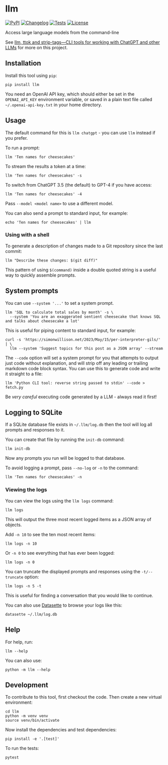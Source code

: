 # llm

[![PyPI](https://img.shields.io/pypi/v/llm.svg)](https://pypi.org/project/llm/)
[![Changelog](https://img.shields.io/github/v/release/simonw/llm?include_prereleases&label=changelog)](https://github.com/simonw/llm/releases)
[![Tests](https://github.com/simonw/llm/workflows/Test/badge.svg)](https://github.com/simonw/llm/actions?query=workflow%3ATest)
[![License](https://img.shields.io/badge/license-Apache%202.0-blue.svg)](https://github.com/simonw/llm/blob/master/LICENSE)

Access large language models from the command-line

See [llm, ttok and strip-tags—CLI tools for working with ChatGPT and other LLMs](https://simonwillison.net/2023/May/18/cli-tools-for-llms/) for more on this project.

## Installation

Install this tool using `pip`:

    pip install llm

You need an OpenAI API key, which should either be set in the `OPENAI_API_KEY` environment variable, or saved in a plain text file called `~/.openai-api-key.txt` in your home directory.

## Usage

The default command for this is `llm chatgpt` - you can use `llm` instead if you prefer.

To run a prompt:

    llm 'Ten names for cheesecakes'

To stream the results a token at a time:

    llm 'Ten names for cheesecakes' -s

To switch from ChatGPT 3.5 (the default) to GPT-4 if you have access:

    llm 'Ten names for cheesecakes' -4

Pass `--model <model name>` to use a different model.

You can also send a prompt to standard input, for example:

    echo 'Ten names for cheesecakes' | llm

### Using with a shell

To generate a description of changes made to a Git repository since the last commit:

    llm "Describe these changes: $(git diff)"

This pattern of using `$(command)` inside a double quoted string is a useful way to quickly assemble prompts.

## System prompts

You can use `--system '...'` to set a system prompt.

    llm 'SQL to calculate total sales by month' -s \
      --system 'You are an exaggerated sentient cheesecake that knows SQL and talks about cheesecake a lot'

This is useful for piping content to standard input, for example:

    curl -s 'https://simonwillison.net/2023/May/15/per-interpreter-gils/' | \
      llm --system 'Suggest topics for this post as a JSON array' --stream

The `--code` option will set a system prompt for you that attempts to output just code without explanation, and will strip off any leading or trailing markdown code block syntax. You can use this to generate code and write it straight to a file:

    llm 'Python CLI tool: reverse string passed to stdin' --code > fetch.py

Be _very careful_ executing code generated by a LLM - always read it first!

## Logging to SQLite

If a SQLite database file exists in `~/.llm/log.db` then the tool will log all prompts and responses to it.

You can create that file by running the `init-db` command:

    llm init-db

Now any prompts you run will be logged to that database.

To avoid logging a prompt, pass `--no-log` or `-n` to the command:

    llm 'Ten names for cheesecakes' -n

### Viewing the logs

You can view the logs using the `llm logs` command:

    llm logs

This will output the three most recent logged items as a JSON array of objects.

Add `-n 10` to see the ten most recent items:

    llm logs -n 10

Or `-n 0` to see everything that has ever been logged:

    llm logs -n 0

You can truncate the displayed prompts and responses using the `-t/--truncate` option:

    llm logs -n 5 -t

This is useful for finding a conversation that you would like to continue.

You can also use [Datasette](https://datasette.io/) to browse your logs like this:

    datasette ~/.llm/log.db

## Help

For help, run:

    llm --help

You can also use:

    python -m llm --help

## Development

To contribute to this tool, first checkout the code. Then create a new virtual environment:

    cd llm
    python -m venv venv
    source venv/bin/activate

Now install the dependencies and test dependencies:

    pip install -e '.[test]'

To run the tests:

    pytest
